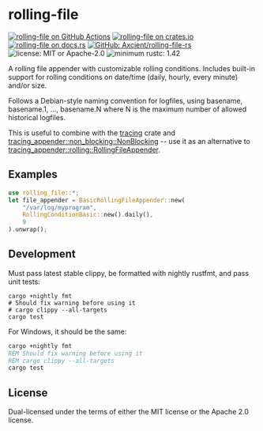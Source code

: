 # rolling-file

[![rolling-file on GitHub Actions](https://github.com/Axcient/rolling-file-rs/actions/workflows/test.yaml/badge.svg)](https://github.com/Axcient/rolling-file-rs/actions?query=workflow%3Atest)
[![rolling-file on crates.io](https://img.shields.io/crates/v/rolling-file.svg)](https://crates.io/crates/rolling-file)
[![rolling-file on docs.rs](https://docs.rs/rolling-file/badge.svg)](https://docs.rs/rolling-file)
[![GitHub: Axcient/rolling-file-rs](https://img.shields.io/badge/GitHub-Axcient%2Frolling--file--rs-lightgrey?logo=github&style=flat-square)](https://github.com/Axcient/rolling-file-rs)
![license: MIT or Apache-2.0](https://img.shields.io/badge/license-MIT%20or%20Apache--2.0-red?style=flat-square)
![minimum rustc: 1.42](https://img.shields.io/badge/minimum%20rustc-1.42-yellowgreen?logo=rust&style=flat-square)

A rolling file appender with customizable rolling conditions.
Includes built-in support for rolling conditions on date/time
(daily, hourly, every minute) and/or size.

Follows a Debian-style naming convention for logfiles,
using basename, basename.1, ..., basename.N where N is
the maximum number of allowed historical logfiles.

This is useful to combine with the [tracing](https://crates.io/crates/tracing) crate and
[tracing_appender::non_blocking::NonBlocking](https://docs.rs/tracing-appender/latest/tracing_appender/non_blocking/index.html) -- use it
as an alternative to [tracing_appender::rolling::RollingFileAppender](https://docs.rs/tracing-appender/latest/tracing_appender/rolling/struct.RollingFileAppender.html).

## Examples

```rust
use rolling_file::*;
let file_appender = BasicRollingFileAppender::new(
    "/var/log/myprogram",
    RollingConditionBasic::new().daily(),
    9
).unwrap();
```

## Development

Must pass latest stable clippy, be formatted with nightly rustfmt, and pass unit tests:

```shell
cargo +nightly fmt
# Should fix warning before using it
# cargo clippy --all-targets
cargo test
```

For Windows, it should be the same:

```bat
cargo +nightly fmt
REM Should fix warning before using it
REM cargo clippy --all-targets
cargo test
```

## License

Dual-licensed under the terms of either the MIT license or the Apache 2.0 license.
